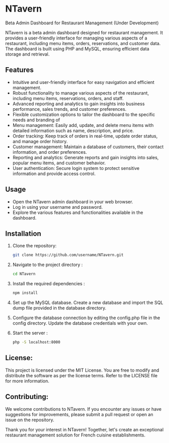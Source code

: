 # NTavern

Beta Admin Dashboard for Restaurant Management (Under Development)

NTavern is a beta admin dashboard designed for restaurant management. It provides a user-friendly interface for managing various aspects of a restaurant, including menu items, orders, reservations, and customer data. The dashboard is built using PHP and MySQL, ensuring efficient data storage and retrieval.

## Features

- Intuitive and user-friendly interface for easy navigation and efficient management.
- Robust functionality to manage various aspects of the restaurant, including menu items, reservations, orders, and staff.
- Advanced reporting and analytics to gain insights into business performance, sales trends, and customer preferences.
- Flexible customization options to tailor the dashboard to the specific needs and branding of
- Menu management: Easily add, update, and delete menu items with detailed information such as name, description, and price.
- Order tracking: Keep track of orders in real-time, update order status, and manage order history.
- Customer management: Maintain a database of customers, their contact information, and order preferences.
- Reporting and analytics: Generate reports and gain insights into sales, popular menu items, and customer behavior.
- User authentication: Secure login system to protect sensitive information and provide access control.

## Usage
- Open the NTavern admin dashboard in your web browser.
- Log in using your username and password.
- Explore the various features and functionalities available in the dashboard.

## Installation

1. Clone the repository:
   ```bash
   git clone https://github.com/username/NTavern.git
2. Navigate to the project directory : 
   ```bash
   cd NTavern
3. Install the required dependencies :
   ```bash
   npm install
4. Set up the MySQL database. Create a new database and import the SQL dump file provided in the database directory.

5. Configure the database connection by editing the config.php file in the config directory. Update the database credentials with your own.

6. Start the server : 
   ```bash
   php -S localhost:8000

## License:
This project is licensed under the MIT License. You are free to modify and distribute the software as per the license terms. Refer to the LICENSE file for more information.

## Contributing:
We welcome contributions to NTavern. If you encounter any issues or have suggestions for improvements, please submit a pull request or open an issue on the repository.

Thank you for your interest in NTavern! Together, let's create an exceptional restaurant management solution for French cuisine establishments.
